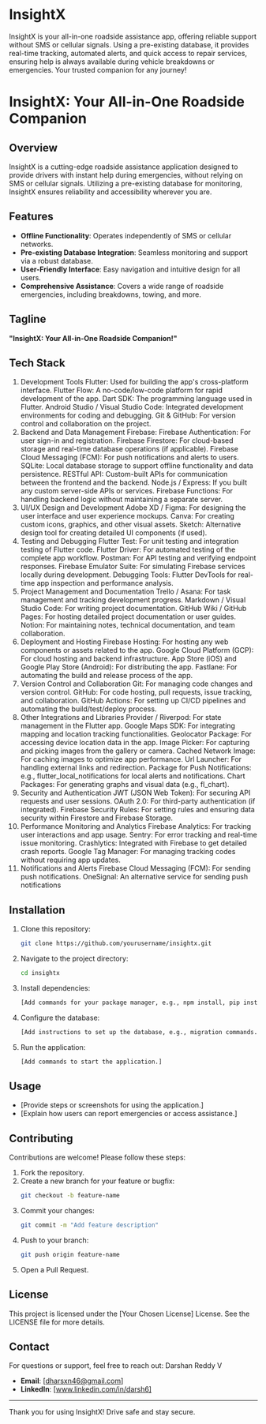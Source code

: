 # InsightX
InsightX is your all-in-one roadside assistance app, offering reliable support without SMS or cellular signals. Using a pre-existing database, it provides real-time tracking, automated alerts, and quick access to repair services, ensuring help is always available during vehicle breakdowns or emergencies. Your trusted companion for any journey!

# InsightX: Your All-in-One Roadside Companion

## Overview
InsightX is a cutting-edge roadside assistance application designed to provide drivers with instant help during emergencies, without relying on SMS or cellular signals. Utilizing a pre-existing database for monitoring, InsightX ensures reliability and accessibility wherever you are.

## Features
- **Offline Functionality**: Operates independently of SMS or cellular networks.
- **Pre-existing Database Integration**: Seamless monitoring and support via a robust database.
- **User-Friendly Interface**: Easy navigation and intuitive design for all users.
- **Comprehensive Assistance**: Covers a wide range of roadside emergencies, including breakdowns, towing, and more.

## Tagline
**"InsightX: Your All-in-One Roadside Companion!"**

## Tech Stack
1. Development Tools
Flutter: Used for building the app's cross-platform interface.
Flutter Flow: A no-code/low-code platform for rapid development of the app.
Dart SDK: The programming language used in Flutter.
Android Studio / Visual Studio Code: Integrated development environments for coding and debugging.
Git & GitHub: For version control and collaboration on the project.
2. Backend and Data Management
Firebase:
Firebase Authentication: For user sign-in and registration.
Firebase Firestore: For cloud-based storage and real-time database operations (if applicable).
Firebase Cloud Messaging (FCM): For push notifications and alerts to users.
SQLite: Local database storage to support offline functionality and data persistence.
RESTful API: Custom-built APIs for communication between the frontend and the backend.
Node.js / Express: If you built any custom server-side APIs or services.
Firebase Functions: For handling backend logic without maintaining a separate server.
3. UI/UX Design and Development
Adobe XD / Figma: For designing the user interface and user experience mockups.
Canva: For creating custom icons, graphics, and other visual assets.
Sketch: Alternative design tool for creating detailed UI components (if used).
4. Testing and Debugging
Flutter Test: For unit testing and integration testing of Flutter code.
Flutter Driver: For automated testing of the complete app workflow.
Postman: For API testing and verifying endpoint responses.
Firebase Emulator Suite: For simulating Firebase services locally during development.
Debugging Tools: Flutter DevTools for real-time app inspection and performance analysis.
5. Project Management and Documentation
Trello / Asana: For task management and tracking development progress.
Markdown / Visual Studio Code: For writing project documentation.
GitHub Wiki / GitHub Pages: For hosting detailed project documentation or user guides.
Notion: For maintaining notes, technical documentation, and team collaboration.
6. Deployment and Hosting
Firebase Hosting: For hosting any web components or assets related to the app.
Google Cloud Platform (GCP): For cloud hosting and backend infrastructure.
App Store (iOS) and Google Play Store (Android): For distributing the app.
Fastlane: For automating the build and release process of the app.
7. Version Control and Collaboration
Git: For managing code changes and version control.
GitHub: For code hosting, pull requests, issue tracking, and collaboration.
GitHub Actions: For setting up CI/CD pipelines and automating the build/test/deploy process.
8. Other Integrations and Libraries
Provider / Riverpod: For state management in the Flutter app.
Google Maps SDK: For integrating mapping and location tracking functionalities.
Geolocator Package: For accessing device location data in the app.
Image Picker: For capturing and picking images from the gallery or camera.
Cached Network Image: For caching images to optimize app performance.
Url Launcher: For handling external links and redirection.
Package for Push Notifications: e.g., flutter_local_notifications for local alerts and notifications.
Chart Packages: For generating graphs and visual data (e.g., fl_chart).
9. Security and Authentication
JWT (JSON Web Token): For securing API requests and user sessions.
OAuth 2.0: For third-party authentication (if integrated).
Firebase Security Rules: For setting rules and ensuring data security within Firestore and Firebase Storage.
10. Performance Monitoring and Analytics
Firebase Analytics: For tracking user interactions and app usage.
Sentry: For error tracking and real-time issue monitoring.
Crashlytics: Integrated with Firebase to get detailed crash reports.
Google Tag Manager: For managing tracking codes without requiring app updates.
11. Notifications and Alerts
Firebase Cloud Messaging (FCM): For sending push notifications.
OneSignal: An alternative service for sending push notifications
## Installation
1. Clone this repository:
   ```bash
   git clone https://github.com/yourusername/insightx.git
   ```
2. Navigate to the project directory:
   ```bash
   cd insightx
   ```
3. Install dependencies:
   ```bash
   [Add commands for your package manager, e.g., npm install, pip install -r requirements.txt, etc.]
   ```
4. Configure the database:
   ```bash
   [Add instructions to set up the database, e.g., migration commands.]
   ```
5. Run the application:
   ```bash
   [Add commands to start the application.]
   ```

## Usage
- [Provide steps or screenshots for using the application.]
- [Explain how users can report emergencies or access assistance.]

## Contributing
Contributions are welcome! Please follow these steps:
1. Fork the repository.
2. Create a new branch for your feature or bugfix:
   ```bash
   git checkout -b feature-name
   ```
3. Commit your changes:
   ```bash
   git commit -m "Add feature description"
   ```
4. Push to your branch:
   ```bash
   git push origin feature-name
   ```
5. Open a Pull Request.

## License
This project is licensed under the [Your Chosen License] License. See the LICENSE file for more details.

## Contact
For questions or support, feel free to reach out:
Darshan Reddy V
- **Email**: [dharsxn46@gmail.com]
- **LinkedIn**: [www.linkedin.com/in/darsh6]

---

Thank you for using InsightX! Drive safe and stay secure.
